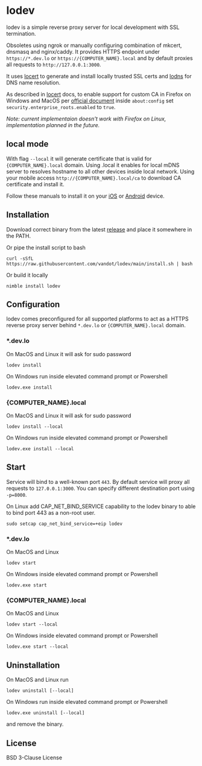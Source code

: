 # lodev
lodev is a simple reverse proxy server for local development with SSL termination.

Obsoletes using ngrok or manually configuring combination of mkcert, dnsmasq and nginx/caddy. It provides HTTPS endpoint under `https://*.dev.lo` or `https://{COMPUTER_NAME}.local` and by default proxies all requests to `http://127.0.0.1:3000`.

It uses [locert](https://github.com/vandot/locert) to generate and install locally trusted SSL certs and [lodns](https://github.com/vandot/lodns) for DNS name resolution.

As described in [locert](https://github.com/vandot/locert) docs, to enable support for custom CA in Firefox on Windows and MacOS per [official document](https://support.mozilla.org/en-US/kb/setting-certificate-authorities-firefox#w_using-built-in-windows-and-macos-support) inside `about:config` set `security.enterprise_roots.enabled` to `true`.

*Note: current implementaion doesn't work with Firefox on Linux, implementation planned in the future.*

## local mode
With flag `--local` it will generate certificate that is valid for `{COMPUTER_NAME}.local` domain. Using .local it enables for local mDNS server to resolves hostname to all other devices inside local network.
Using your mobile access `http://{COMPUTER_NAME}.local/ca` to download CA certificate and install it.

Follow these manuals to install it on your [iOS](https://support.n4l.co.nz/s/article/Installing-an-SSL-Certificate-on-an-iOS-Device-Manually) or [Android](https://support.n4l.co.nz/s/article/Installing-an-SSL-Certificate-on-an-Android-Device-Manually) device.

## Installation
Download correct binary from the latest [release](https://github.com/vandot/lodev/releases) and place it somewhere in the PATH.

Or pipe the install script to bash
```
curl -sSfL https://raw.githubusercontent.com/vandot/lodev/main/install.sh | bash
```
Or build it locally
```
nimble install lodev
```

## Configuration
lodev comes preconfigured for all supported platforms to act as a HTTPS reverse proxy server behind `*.dev.lo` or `{COMPUTER_NAME}.local` domain.

### *.dev.lo
On MacOS and Linux it will ask for sudo password
```
lodev install
```
On Windows run inside elevated command prompt or Powershell
```
lodev.exe install
```

### {COMPUTER_NAME}.local
On MacOS and Linux it will ask for sudo password
```
lodev install --local
```
On Windows run inside elevated command prompt or Powershell
```
lodev.exe install --local
```

## Start
Service will bind to a well-known port `443`. By default service will proxy all requests to `127.0.0.1:3000`. You can specify different destination port using `-p=8000`.

On Linux add CAP_NET_BIND_SERVICE capability to the lodev binary to able to bind port 443 as a non-root user.
```
sudo setcap cap_net_bind_service=+eip lodev
```

### *.dev.lo
On MacOS and Linux
```
lodev start
```
On Windows inside elevated command prompt or Powershell
```
lodev.exe start
```

### {COMPUTER_NAME}.local
On MacOS and Linux
```
lodev start --local
```
On Windows inside elevated command prompt or Powershell
```
lodev.exe start --local
```

## Uninstallation
On MacOS and Linux run 
```
lodev uninstall [--local]
```
On Windows run inside elevated command prompt or Powershell
```
lodev.exe uninstall [--local]
```
and remove the binary.

## License

BSD 3-Clause License
